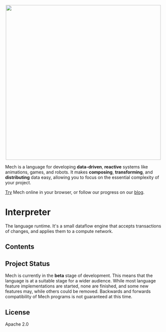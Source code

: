 <p align="center">
  <img width="500px" src="https://mech-lang.org/img/logo.png">
</p>

Mech is a language for developing **data-driven**, **reactive** systems like animations, games, and robots. It makes **composing**, **transforming**, and **distributing** data easy, allowing you to focus on the essential complexity of your project.

[Try](https://try.mech-lang.org) Mech online in your browser, or follow our progress on our [blog](https://mech-lang.org/blog/).

# Interpreter

The language runtime. It's a small dataflow engine that accepts transactions of changes, and applies them to a compute network.  

## Contents

## Project Status

Mech is currently in the **beta** stage of development. This means that the language is at a suitable stage for a wider audience. While most language feature implementations are started, none are finished, and some new features may, while others could be removed. Backwards and forwards compatibility of Mech programs is not guaranteed at this time. 

## License

Apache 2.0
